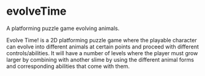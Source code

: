# evolveTime
A platforming puzzle game evolving animals.

Evolve Time! is a 2D platforming puzzle game where the playable character can evolve into different animals at certain points and proceed with different controls/abilities. It will have a number of levels where the player must grow larger by combining with another slime by using the different animal forms and corresponding abilities that come with them.
